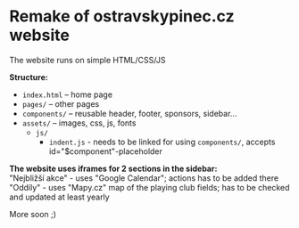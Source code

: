 # Remake of ostravskypinec.cz website  
The website runs on simple HTML/CSS/JS  

**Structure:**  
- `index.html` – home page  
- `pages/` – other pages  
- `components/` – reusable header, footer, sponsors, sidebar...  
- `assets/` – images, css, js, fonts  
  - `js/`  
      - `indent.js` - needs to be linked for using `components/`, accepts id="$component"-placeholder  
  
**The website uses iframes for 2 sections in the sidebar:**  
  "Nejbližší akce" - uses "Google Calendar"; actions has to be added there  
  "Oddíly" - uses "Mapy.cz" map of the playing club fields; has to be checked and updated at least yearly  
  
More soon ;)
